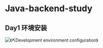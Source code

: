 # Java-backend-study

## Day1 环境安装

![《⛏Development environment configuration》](https://scu-study.yuque.com/docs/share/0f546786-41d3-484a-99bb-40d1976900f4?# )
